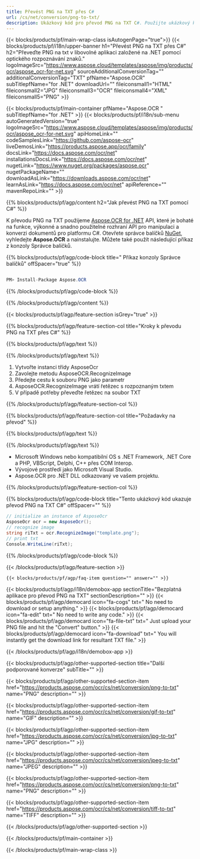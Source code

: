 ```yaml
---
title: Převést PNG na TXT přes C# 
url: /cs/net/conversion/png-to-txt/ 
description: Ukázkový kód pro převod PNG na TXT C#. Použijte ukázkový kód API pro dávkový převod souborů PNG na TXT v rámci VB.NET, Asp.NET nebo jakékoli aplikace založené na .NET.
---
```


{{< blocks/products/pf/main-wrap-class isAutogenPage="true">}}
{{< blocks/products/pf/i18n/upper-banner h1="Převést PNG na TXT přes C#" h2="Převeďte PNG na txt v libovolné aplikaci založené na .NET pomocí optického rozpoznávání znaků." logoImageSrc="https://www.aspose.cloud/templates/aspose/img/products/ocr/aspose_ocr-for-net.svg" sourceAdditionalConversionTag="" additionalConversionTag="TXT" pfName="Aspose.OCR" subTitlepfName="for .NET" downloadUrl="" fileiconsmall1="HTML" fileiconsmall2="JPG" fileiconsmall3="OCR" fileiconsmall4="XML" fileiconsmall5="PNG" >}}

{{< blocks/products/pf/main-container pfName="Aspose.OCR " subTitlepfName="for .NET" >}}
{{< blocks/products/pf/i18n/sub-menu autoGeneratedVersion="true" logoImageSrc="https://www.aspose.cloud/templates/aspose/img/products/ocr/aspose_ocr-for-net.svg" apiHomeLink="" codeSamplesLink="https://github.com/aspose-ocr" liveDemosLink="https://products.aspose.app/ocr/family" docsLink="https://docs.aspose.com/ocr/net" installationsDocsLink="https://docs.aspose.com/ocr/net" nugetLink="https://www.nuget.org/packages/aspose.ocr" nugetPackageName="" downloadAsLink="https://downloads.aspose.com/ocr/net" learnAsLink="https://docs.aspose.com/ocr/net" apiReference="" mavenRepoLink="" >}}

{{% blocks/products/pf/agp/content h2="Jak převést PNG na TXT pomocí C#" %}}

K převodu PNG na TXT použijeme <a href=https://products.aspose.com/ocr/net>Aspose.OCR for .NET</a> API, které je bohaté na funkce, výkonné a snadno použitelné rozhraní API pro manipulaci a konverzi dokumentů pro platformu C#. Otevřete správce balíčků <a href=https://www.nuget.org/packages/aspose.ocr>NuGet</a>, vyhledejte <b>Aspose.OCR</b> a nainstalujte. Můžete také použít následující příkaz z konzoly Správce balíčků.

{{% blocks/products/pf/agp/code-block title=" Příkaz konzoly Správce balíčků" offSpacer="true" %}}

```cs

PM> Install-Package Aspose.OCR

```

{{% /blocks/products/pf/agp/code-block %}}

{{% /blocks/products/pf/agp/content %}}

{{< blocks/products/pf/agp/feature-section isGrey="true" >}}

{{% blocks/products/pf/agp/feature-section-col title="Kroky k převodu PNG na TXT přes C#" %}}

{{% blocks/products/pf/agp/text %}}

{{% /blocks/products/pf/agp/text %}}

1. Vytvořte instanci třídy AsposeOcr
1. Zavolejte metodu AsposeOCR.RecognizeImage
1. Předejte cestu k souboru PNG jako parametr
1. AsposeOCR.RecognizeImage vrátí řetězec s rozpoznaným txtem
1. V případě potřeby převeďte řetězec na soubor TXT


{{% /blocks/products/pf/agp/feature-section-col %}}

{{% blocks/products/pf/agp/feature-section-col title="Požadavky na převod" %}}

{{% blocks/products/pf/agp/text %}}

{{% /blocks/products/pf/agp/text %}}

- Microsoft Windows nebo kompatibilní OS s .NET Framework, .NET Core a PHP, VBScript, Delphi, C++ přes COM Interop.
- Vývojové prostředí jako Microsoft Visual Studio.
- Aspose.OCR pro .NET DLL odkazovaný ve vašem projektu.

{{% /blocks/products/pf/agp/feature-section-col %}}

{{% blocks/products/pf/agp/code-block title="Tento ukázkový kód ukazuje převod PNG na TXT C#" offSpacer="" %}}

```cs
// initialize an instance of AsposeOcr
AsposeOcr ocr = new AsposeOcr();
// recognize image
string riTxt = ocr.RecognizeImage("template.png");
// print txt
Console.WriteLine(riTxt); 

```

{{% /blocks/products/pf/agp/code-block %}}

{{< /blocks/products/pf/agp/feature-section >}}

    {{< blocks/products/pf/agp/faq-item question="" answer="" >}}
 

<!-- aboutfile Starts -->

{{< blocks/products/pf/agp/i18n/demobox-app sectionTitle="Bezplatná aplikace pro převod PNG na TXT" sectionDescription="" >}}
        {{< blocks/products/pf/agp/democard icon="fa-cogs" txt=" No need to download or setup anything." >}}
        {{< blocks/products/pf/agp/democard icon="fa-edit" txt=" No need to write any code." >}}
        {{< blocks/products/pf/agp/democard icon="fa-file-txt" txt=" Just upload your PNG file and hit the \"Convert\" button." >}}
        {{< blocks/products/pf/agp/democard icon="fa-download" txt=" You will instantly get the download link for resultant TXT file." >}}


{{< /blocks/products/pf/agp/i18n/demobox-app >}}

<!-- aboutfile Ends -->

{{< blocks/products/pf/agp/other-supported-section title="Další podporované konverze" subTitle="" >}}

{{< blocks/products/pf/agp/other-supported-section-item href="https://products.aspose.com/ocr/cs/net/conversion/png-to-txt" name="PNG" description="" >}}

{{< blocks/products/pf/agp/other-supported-section-item href="https://products.aspose.com/ocr/cs/net/conversion/gif-to-txt" name="GIF" description="" >}}

{{< blocks/products/pf/agp/other-supported-section-item href="https://products.aspose.com/ocr/cs/net/conversion/jpg-to-txt" name="JPG" description="" >}}

{{< blocks/products/pf/agp/other-supported-section-item href="https://products.aspose.com/ocr/cs/net/conversion/jpeg-to-txt" name="JPEG" description="" >}}

{{< blocks/products/pf/agp/other-supported-section-item href="https://products.aspose.com/ocr/cs/net/conversion/png-to-txt" name="PNG" description="" >}}

{{< blocks/products/pf/agp/other-supported-section-item href="https://products.aspose.com/ocr/cs/net/conversion/tiff-to-txt" name="TIFF" description="" >}}



{{< /blocks/products/pf/agp/other-supported-section >}}

{{< /blocks/products/pf/main-container >}}
    
{{< /blocks/products/pf/main-wrap-class >}}